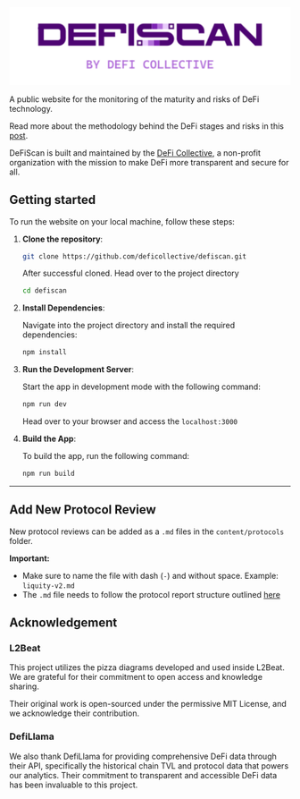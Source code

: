 ![DeFiScan Logo](./public/images/defiscan_by_dc_color_for_light_background.svg)

A public website for the monitoring of the maturity and risks of DeFi technology.

Read more about the methodology behind the DeFi stages and risks in this [post](https://deficollective.org/blog/introducing-defiscan).

DeFiScan is built and maintained by the [DeFi Collective](https://DeFiCollective.org), a non-profit organization with the mission to make DeFi more transparent and secure for all.

## Getting started

To run the website on your local machine, follow these steps:

1. **Clone the repository**:

   ```bash
   git clone https://github.com/deficollective/defiscan.git
   ```

   After successful cloned. Head over to the project directory

   ```bash
   cd defiscan
   ```

2. **Install Dependencies**:

   Navigate into the project directory and install the required dependencies:

   ```bash
   npm install
   ```

3. **Run the Development Server**:

   Start the app in development mode with the following command:

   ```bash
   npm run dev
   ```

   Head over to your browser and access the `localhost:3000`

4. **Build the App**:

   To build the app, run the following command:

   ```bash
   npm run build
   ```

---


## Add New Protocol Review

New protocol reviews can be added as a `.md` files in the `content/protocols` folder.

**Important:**

- Make sure to name the file with dash (`-`) and without space. Example: `liquity-v2.md`
- The `.md` file needs to follow the protocol report structure outlined [here](src/content/template.md)


## Acknowledgement

### L2Beat

This project utilizes the pizza diagrams developed and used inside L2Beat. We are grateful for their commitment to open access and knowledge sharing.

Their original work is open-sourced under the permissive MIT License, and we acknowledge their contribution.

### DefiLlama

We also thank DefiLlama for providing comprehensive DeFi data through their API, specifically the historical chain TVL and protocol data that powers our analytics. Their commitment to transparent and accessible DeFi data has been invaluable to this project.
